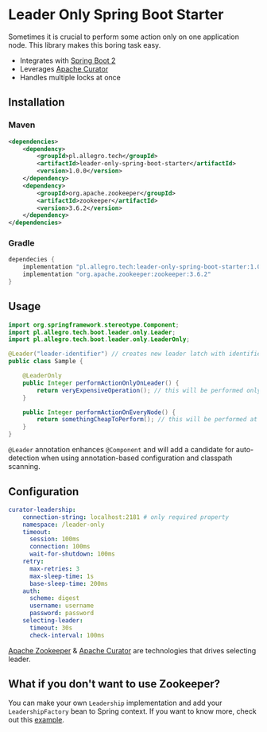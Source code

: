# Leader Only Spring Boot Starter

Sometimes it is crucial to perform some action only on one application node. 
This library makes this boring task easy.

- Integrates with [Spring Boot 2](https://github.com/spring-projects/spring-boot)
- Leverages [Apache Curator](https://curator.apache.org/)
- Handles multiple locks at once

## Installation

### Maven

```xml
<dependencies>
    <dependency>
        <groupId>pl.allegro.tech</groupId>
        <artifactId>leader-only-spring-boot-starter</artifactId>
        <version>1.0.0</version>
    </dependency>
    <dependency>
        <groupId>org.apache.zookeeper</groupId>
        <artifactId>zookeeper</artifactId>
        <version>3.6.2</version>
    </dependency>
</dependencies>
``` 

### Gradle

```groovy
dependecies {
    implementation "pl.allegro.tech:leader-only-spring-boot-starter:1.0.0"
    implementation "org.apache.zookeeper:zookeeper:3.6.2" 
}
```

## Usage

```java
import org.springframework.stereotype.Component;
import pl.allegro.tech.boot.leader.only.Leader;
import pl.allegro.tech.boot.leader.only.LeaderOnly;

@Leader("leader-identifier") // creates new leader latch with identifier
public class Sample {

    @LeaderOnly
    public Integer performActionOnlyOnLeader() {
        return veryExpensiveOperation(); // this will be performed only at leader node
    }

    public Integer performActionOnEveryNode() {
        return somethingCheapToPerform(); // this will be performed at all nodes
    }
}
``` 

`@Leader` annotation enhances `@Component` and will add a candidate 
for auto-detection  when using annotation-based configuration and classpath scanning.

## Configuration

```yaml
curator-leadership:
    connection-string: localhost:2181 # only required property
    namespace: /leader-only
    timeout:
      session: 100ms
      connection: 100ms
      wait-for-shutdown: 100ms
    retry:
      max-retries: 3
      max-sleep-time: 1s
      base-sleep-time: 200ms
    auth:
      scheme: digest
      username: username
      password: password
    selecting-leader:
      timeout: 30s
      check-interval: 100ms
```

[Apache Zookeeper](https://zookeeper.apache.org/) & 
[Apache Curator](https://curator.apache.org/) 
are technologies that drives selecting leader.

## What if you don't want to use Zookeeper?

You can make your own `Leadership` implementation and add your `LeadershipFactory` bean to Spring context.
If you want to know more, check out this [example](src/test/java/pl/allegro/tech/leader/only/api/LeaderOnlyTest.java).